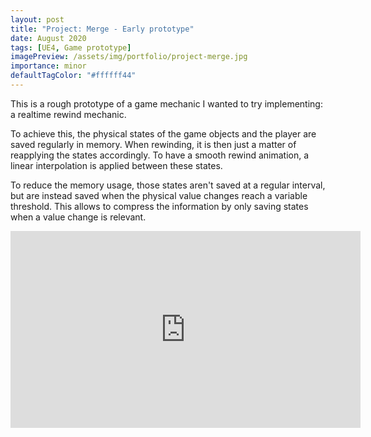 ```yaml
---
layout: post
title: "Project: Merge - Early prototype"
date: August 2020
tags: [UE4, Game prototype]
imagePreview: /assets/img/portfolio/project-merge.jpg
importance: minor
defaultTagColor: "#ffffff44"
---
```


This is a rough prototype of a game mechanic I wanted to try implementing: a realtime rewind mechanic.

To achieve this, the physical states of the game objects and the player are saved regularly in memory.
When rewinding, it is then just a matter of reapplying the states accordingly.
To have a smooth rewind animation, a linear interpolation is applied between these states.

To reduce the memory usage, those states aren't saved at a regular interval, but are instead saved 
when the physical value changes reach a variable threshold. This allows to compress the information
by only saving states when a value change is relevant.

<iframe width="560" height="315" src="https://www.youtube.com/embed/vPMXBt8YsHA" frameborder="0" allow="accelerometer; autoplay; clipboard-write; encrypted-media; gyroscope; picture-in-picture" allowfullscreen></iframe>
